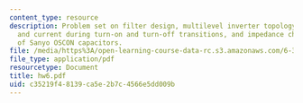 ```yaml
---
content_type: resource
description: Problem set on filter design, multilevel inverter topology, device voltage
  and current during turn-on and turn-off transitions, and impedance characteristics
  of Sanyo OSCON capacitors.
file: /media/https%3A/open-learning-course-data-rc.s3.amazonaws.com/6-334-power-electronics-spring-2007/c35219f48139ca5e2b7c4566e5dd009b_hw6.pdf
file_type: application/pdf
resourcetype: Document
title: hw6.pdf
uid: c35219f4-8139-ca5e-2b7c-4566e5dd009b
---
```

